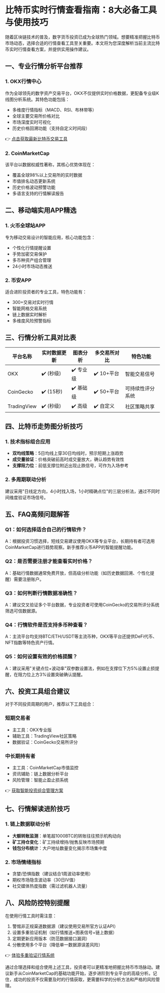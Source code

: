 # 比特币实时行情查看指南：8大必备工具与使用技巧

随着区块链技术的普及，数字货币投资已成为全球热门领域。想要精准把握比特币市场动态，选择合适的行情查看工具至关重要。本文将为您深度解析当前主流比特币实时行情查看方案，并提供实用操作建议。

## 一、专业行情分析平台推荐

### 1. OKX行情中心
作为全球领先的数字资产交易平台，OKX不仅提供实时价格数据，更配备专业级K线图分析系统。其特色功能包括：
- 多维度行情指标（MACD、RSI、布林带等）
- 全球主要交易所价格对比
- 市场深度实时可视化
- 历史价格回溯功能（支持自定义时间段）

👉 [点击获取最新比特币交易工具](https://bit.ly/okx_welcome)

### 2. CoinMarketCap
该平台以数据权威性著称，其核心优势体现在：
- 覆盖全球98%以上交易所的实时数据
- 市值排名动态更新系统
- 历史价格波动预警功能
- 多语言支持的行情解读报告

## 二、移动端实用APP精选

### 1. 火币全球站APP
专为移动交易设计的智能应用，核心功能包含：
- 个性化行情提醒设置
- 手势加密交易保护
- 多币种资产组合管理
- 24小时市场动态推送

### 2. 币安APP
适合进阶投资者的专业工具，特色功能有：
- 300+交易对实时行情
- 智能网格交易系统
- 链上数据实时解析
- 多维度风险预警指标

## 三、行情分析工具对比表

| 平台名称     | 实时数据更新 | 图表分析 | 多交易所对比 | 特色功能               |
|--------------|--------------|----------|----------------|------------------------|
| OKX          | ✔️ (秒级)    | ✔️ 专业级 | ✔️ 10+平台    | 智能交易信号           |
| CoinGecko    | ✔️ (15秒)    | ✔️ 基础级 | ✔️ 50+平台    | 可持续性评分系统       |
| TradingView  | ✔️ (秒级)    | ✔️ 高级   | ✔️ 自定义     | 社区策略共享           |

## 四、比特币走势图分析技巧

### 1. 技术指标组合应用
- **双均线策略**：5日均线上穿30日均线时，预示短期上涨趋势
- **成交量验证**：价格突破前高时成交量放大，确认趋势有效性
- **支撑阻力位**：前低支撑位附近出现止跌信号，可作为入场参考

### 2. 多周期联动分析
建议采用"日线定方向，4小时找入场，1小时精确点位"的三层分析法，通过不同时间维度验证市场信号。

## 五、FAQ高频问题解答

### Q1：如何选择适合自己的行情软件？
A：根据投资习惯选择，短线交易建议使用OKX等专业平台，长期持有者可选用CoinMarketCap进行趋势观察。新手推荐火币APP的智能提醒功能。

### Q2：是否需要注册才能查看实时价格？
A：基础行情数据通常免费开放，但高级分析功能（如历史数据回溯、个性化提醒）需要注册账户。

### Q3：如何判断行情数据准确性？
A：建议交叉验证多个平台数据，专业投资者可使用CoinGecko的交易所评分系统筛选可信数据源。

### Q4：行情软件是否支持多币种查看？
A：主流平台均支持BTC/ETH/USDT等主流币种，OKX等平台还提供DeFi代币、NFT指数等特色资产行情。

### Q5：如何设置有效的价格提醒？
A：建议采用"关键点位+波动率"双参数设置法，例如在支撑位下方5%设置止损提醒，在阻力位上方3%设置突破确认提醒。

## 六、投资工具组合建议

对于不同投资周期的用户，推荐以下工具组合：

### 短期交易者
- 主工具：OKX专业版
- 辅助工具：TradingView社区策略
- 数据验证：CoinGecko交易所评分

### 中长期持有者
- 主工具：CoinMarketCap市值监控
- 资讯辅助：链上数据分析平台
- 风险管理：智能止盈止损系统

👉 [获取智能投资组合管理方案](https://bit.ly/okx_welcome)

## 七、行情解读进阶技巧

### 1. 链上数据联动分析
- **大额转账监测**：单笔超1000BTC的转账往往预示机构动向
- **矿工持仓变化**：矿工持续增持/抛售反映市场预期
- **钱包分布统计**：大户地址数量变化揭示市场集中度

### 2. 市场情绪指标
- 贪婪/恐惧指数（建议结合1周波动率使用）
- 期权市场隐含波动率（30日IV值）
- 社交媒体热度指数（需过滤机器人流量）

## 八、风险防控特别提醒

在使用行情工具时需注意：
1. 警惕非正规渠道数据源（建议使用交易所官方认证API）
2. 设置多重验证机制（如行情推送+图表信号+链上数据）
3. 定期更新应用版本（防范数据接口漏洞）
4. 分散使用多个平台（降低单一数据源误差风险）

👉 [体验多重验证行情系统](https://bit.ly/okx_welcome)

通过合理选择和组合使用上述工具，投资者可以更精准地把握比特币市场脉动。建议新手从CoinMarketCap的基础功能开始，逐步进阶到专业平台的高级分析。记住，成功的投资不仅需要及时的行情获取，更需要科学的分析方法和严格的风险管理。